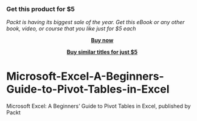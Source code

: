 
### Get this product for $5

<i>Packt is having its biggest sale of the year. Get this eBook or any other book, video, or course that you like just for $5 each</i>


<b><p align='center'>[Buy now](https://packt.link/9781803247915)</p></b>


<b><p align='center'>[Buy similar titles for just $5](https://subscription.packtpub.com/search)</p></b>


# Microsoft-Excel-A-Beginners-Guide-to-Pivot-Tables-in-Excel
Microsoft Excel: A Beginners’ Guide to Pivot Tables in Excel, published by Packt
